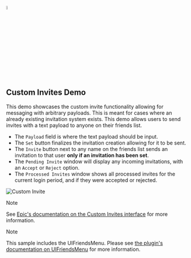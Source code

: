 <a href="/com.playeveryware.eos/README.md"><img src="/com.playeveryware.eos/Documentation~/images/PlayEveryWareLogo.gif" alt="README.md" width="5%"/></a>

## **Custom Invites Demo**
This demo showcases the custom invite functionality allowing for messaging with arbitrary payloads. This is meant for cases where an already existing invitation system exists. This demo allows users to send invites with a text payload to anyone on their friends list.
- The ``Payload`` field is where the text payload should be input.
- The ``Set`` button finalizes the invitation creation allowing for it to be sent.
- The ``Invite`` button next to any name on the friends list sends an invitation to that user **only if an invitation has been set**.
- The ``Pending Invite`` window will display any incoming invitations, with an ``Accept`` or ``Reject`` option.
- The ``Processed Invites`` window shows all processed invites for the current login period, and if they were accepted or rejected.

![Custom Invite](../images/eos_sdk_custom_invites.png)


> [!NOTE] 
> See [Epic's documentation on the Custom Invites interface](https://dev.epicgames.com/docs/game-services/custom-invites-interface) for more information.

> [!NOTE]
> This sample includes the UIFriendsMenu. Please see [the plugin's documentation on UIFriendsMenu](../uifriendsmenu.md) for more information.